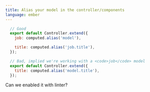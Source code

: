 ```yaml
---
title: Alias your model in the controller/components
language: ember
---
```


```javascript
  // Good
  export default Controller.extend({
    job: computed.alias('model'),

    title: computed.alias('job.title'),
  });

  // Bad, implied we're working with a <code>job</code> model
  export default Controller.extend({
    title: computed.alias('model.title'),
  });
```

Can we enabled it with linter?
